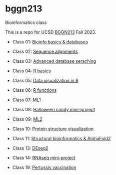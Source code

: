 # bggn213
Bioinformatics class

This is a repo for UCSD [BGGN213](https://bioboot.github.io/bggn213_F23/schedule/) Fall 2023.

- Class 01: [Bioinfo basics & databases](https://github.com/nolliffe/bggn213/blob/main/Class%2001/lab1.pdf)

- Class 02: [Sequence alignments](https://github.com/nolliffe/bggn213/blob/main/Class%2002/lab2.pdf)

- Class 03: [Advanced database seraching](https://github.com/nolliffe/bggn213/blob/main/Class%2003/lab3.pdf)

- Class 04: [R basics](https://github.com/nolliffe/bggn213/blob/main/Class%2004/class_04.pdf)

- Class 05: [Data visualization in R](https://github.com/nolliffe/bggn213/blob/main/class%2005/Class05.md)

- Class 06: [R functions](https://github.com/nolliffe/bggn213/blob/main/class%2006/Class06.md)

- Class 07: [ML1](https://github.com/nolliffe/bggn213/blob/main/Class%2007/Class07%20ML1.md) 

- Class 08: [Halloween candy mini-project](https://github.com/nolliffe/bggn213/blob/main/Class%2008%20Halloween/Class08%20Halloween.md)

- Class 09: [ML2](https://github.com/nolliffe/bggn213/blob/main/Class%2009/Class09%20mini-project.md)

- Class 10: [Protein structure visualization](https://github.com/nolliffe/bggn213/blob/main/Class%2010/Class10.md)

- Class 11: [Structural bioinformatics & AlphaFold2](https://github.com/nolliffe/bggn213/blob/main/Class%2011/Class%2011.md)

- Class 13: [DEseq2](https://github.com/nolliffe/bggn213/blob/main/Class%2013/Class13.md)

- Class 14: [RNAseq mini-project](https://github.com/nolliffe/bggn213/blob/main/Class%2014/Class%2014%20RNAseq%20miniproject.md)

- Class 19: [Pertussis vaccination](https://github.com/nolliffe/bggn213/blob/main/Class%2019/class19.md)
